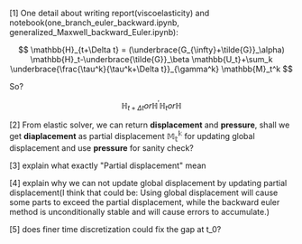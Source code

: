[1] One detail about writing report(viscoelasticity) and notebook(one_branch_euler_backward.ipynb, generalized_Maxwell_backward_Euler.ipynb):

$$
\mathbb{H}_{t+\Delta t} = (\underbrace{G_{\infty}+\tilde{G}}_\alpha) \mathbb{H}_t-\underbrace{\tilde{G}}_\beta \mathbb{U_t}+\sum_k \underbrace{\frac{\tau^k}{\tau^k+\Delta t}}_{\gamma^k} \mathbb{M}_t^k
$$

So?

$$
\mathbb{H}_{t+\Delta t} or \mathbb{H}^\prime
\mathbb{H}_{t} or \mathbb{H}
$$

[2] From elastic solver, we can return **displacement** and **pressure**, shall we get **diaplacement** as partial displacement $\mathbb{M_t^k}$ for updating global displacement and use **pressure** for sanity check?

[3] explain what exactly "Partial displacement" mean

[4] explain why we can not update global displacement by updating partial displacement(I think that could be: Using global displacement will cause some parts to exceed the partial displacement, while the backward euler method is unconditionally stable and will cause errors to accumulate.) 

[5] does finer time discretization could fix the gap at t_0?